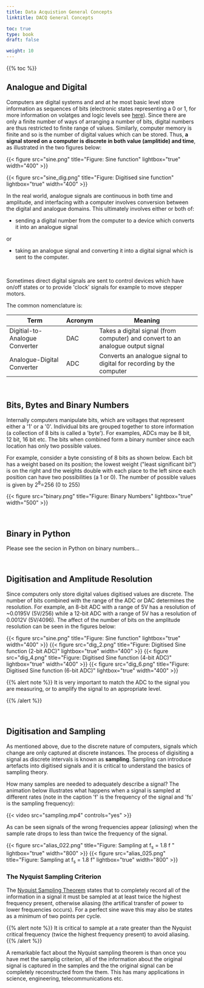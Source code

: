 ```yaml
---
title: Data Acquistion General Concepts
linktitle: DACQ General Concepts

toc: true
type: book
draft: false

weight: 10
--- 
```


{{% toc %}}

## Analogue and Digital

Computers are digital systems and and at he most basic level store
information as sequences of bits (electronic states representing a 0 or 1,
for more information on volatges and logic levels see [here](https://www.allaboutcircuits.com/textbook/digital/chpt-3/logic-signal-voltage-levels/)).
Since there are only a finite number of ways of arranging a number of bits,
digital numbers are thus restricted to finite range of values.
Similarly, computer memory is finite and so is the number of digital
values which can be stored. Thus, **a signal stored on a computer is
discrete in both value (amplitide) and time**, as illustrated in the
two figures below:

{{< figure src="sine.png" title="Figure: Sine function" lightbox="true" width="400" >}}

{{< figure src="sine_dig.png" title="Figure: Digitised sine function" lightbox="true" width="400" >}}



In the real world, analogue signals are continuous in both time and
amplitude, and interfacing with a computer involves conversion between
the digital and analogue domains. This ultimately involves either or
both of:

  * sending a digital number from the computer to a device
which converts it into an analogue signal

or

* taking an analogue signal and converting it into a digital signal which is sent to the computer.

<br/>

Sometimes direct digital signals are sent to control
devices which have on/off states or to provide 'clock' signals for example to
move stepper motors.

The common nomenclature is:

| Term | Acronym | Meaning |
|------|---------|---------|
| Digitial-to-Analogue Converter | DAC | Takes a digital signal (from computer) and convert to an analogue output signal|
| Analogue-Digital Converter | ADC | Converts an analogue signal to digital for recording by the computer  |

<br/>

## Bits, Bytes and Binary Numbers

Internally computers manipulate bits, which are voltages that
represent either a '1' or a '0'. Individual bits are grouped together
to store information (a collection of 8 bits is called a 'byte'). For
examples, ADCs may be 8 bit, 12 bit, 16 bit etc. The bits when
combined form a binary number since each location has only two
possible values.

For example, consider a byte consisting of 8 bits as shown below. Each
bit has a weight based on its position; the lowest weight ("least
significant bit") is on the right and the weights double with each
place to the left since each position can have two possibilities (a 1
or 0). The number of possible values is given by 2<sup>8</sup>=256 (0 to 255)

{{< figure src="binary.png" title="Figure: Binary Numbers" lightbox="true" width="500" >}}

<br/>

## Binary in Python

Please see the secion in Python on binary numbers...


<br/>

## Digitisation and Amplitude Resolution

Since computers only store digital values digitised
values are discrete. The number of bits combined with the range of the
ADC or DAC determines the resolution. For example, an 8-bit ADC with a
range of 5V has a resolution of ~0.0195V (5V/256) while a 12-bit ADC
with a range of 5V has a resolution of 0.0012V (5V/4096).
The affect of the number of
bits on the amplitude resolution can be seen in the figures below:

{{< figure src="sine.png" title="Figure: Sine function" lightbox="true" width="400" >}}
{{< figure src="dig_2.png" title="Figure: Digitised Sine function (2-bit ADC)" lightbox="true" width="400" >}}
{{< figure src="dig_4.png" title="Figure: Digitised Sine function (4-bit ADC)" lightbox="true" width="400" >}}
{{< figure src="dig_6.png" title="Figure: Digitised Sine function (6-bit ADC)" lightbox="true" width="400" >}}

{{% alert note %}}
It is very important to match the ADC to the signal you are measuring, or to
amplify the signal to an appropriate level.

{{% /alert %}}


<br/>

## Digitisation and Sampling
As mentioned above, due to the discrete nature of computers, signals which change are only captured
at discrete instances. The process of digisiting a signal as discrete intervals is known as **sampling**.
Sampling can introduce artefacts into digitised signals and it is critical to understand the basics of
sampling theory.

How many samples are needed to adequately describe a signal? The animation below illustrates what happens
when a signal is sampled at different rates (note in the caption 'f' is the frequency of the signal and 'fs' is the
sampling frequency):

{{< video src="sampling.mp4" controls="yes" >}}

As can be seen signals of the wrong frequencies appear (*aliasing*) when the sample rate drops to less than twice
the frequency of the signal.

{{< figure src="alias_022.png" title="Figure: Sampling at f<sub>s</sub> = 1.8 f " lightbox="true" width="800" >}}
{{< figure src="alias_025.png" title="Figure: Sampling at f<sub>s</sub> = 1.8 f" lightbox="true" width="800" >}}

### The Nyquist Sampling Criterion
The [Nyquist Sampling Theorem](https://en.wikipedia.org/wiki/Nyquist–Shannon_sampling_theorem) states that to
completely record all of the information in a signal it must be sampled at at least twice the highest frequency
present, otherwise aliasing (the artifical transfer of power to lower frequencies occurs). For a perfect
sine wave this may also be states as a minimum of two points per cycle.

{{% alert note %}}
It is critical to sample at a rate greater than the Nyquist critical frequency (twice the highest frequency present) to avoid aliasing.
{{% /alert %}}

A remarkable fact about the Nyquist sampling theorem is than once you have met the samplig
criterion, all of the information about the original signal is captured in the samples and the
the original signal can be completely reconstructed from the them. This has
many applications in science, engineering, telecommunications etc. 



